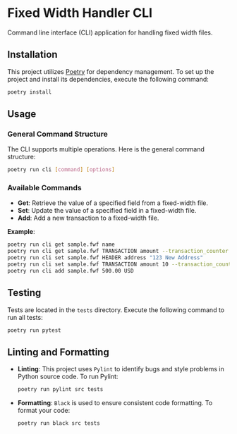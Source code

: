 
# Fixed Width Handler CLI

Command line interface (CLI) application for handling fixed width files.

## Installation

This project utilizes [Poetry](https://python-poetry.org/) for dependency management. To set up the project and install its dependencies, execute the following command:

```bash
poetry install
```

## Usage

### General Command Structure

The CLI supports multiple operations. Here is the general command structure:

```bash
poetry run cli [command] [options]
```

### Available Commands

- **Get**: Retrieve the value of a specified field from a fixed-width file.
- **Set**: Update the value of a specified field in a fixed-width file.
- **Add**: Add a new transaction to a fixed-width file.

**Example**:

```bash
poetry run cli get sample.fwf name
poetry run cli get sample.fwf TRANSACTION amount --transaction_counter 000004
poetry run cli set sample.fwf HEADER address "123 New Address"
poetry run cli set sample.fwf TRANSACTION amount 10 --transaction_counter 000003
poetry run cli add sample.fwf 500.00 USD
```

## Testing

Tests are located in the `tests` directory. Execute the following command to run all tests:

```bash
poetry run pytest
```

## Linting and Formatting

- **Linting**: This project uses `Pylint` to identify bugs and style problems in Python source code. To run Pylint:

  ```bash
  poetry run pylint src tests
  ```

- **Formatting**: `Black` is used to ensure consistent code formatting. To format your code:

  ```bash
  poetry run black src tests
  ```
